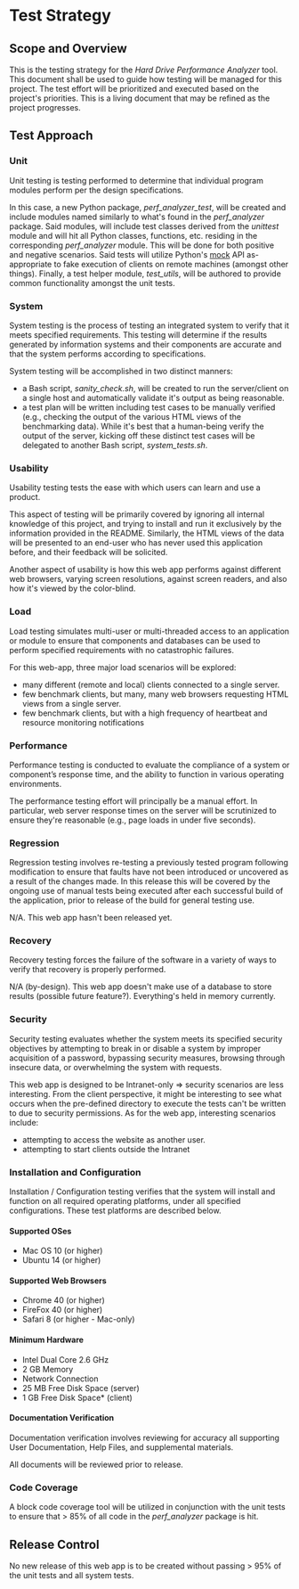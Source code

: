 # Test Strategy

## Scope and Overview
This is the testing strategy for the *Hard Drive Performance Analyzer* tool. This
document shall be used to guide how testing will be managed for this project.
The test effort will be prioritized and executed based on the project's
priorities. This is a living document that may be refined as the project
progresses.

## Test Approach

### Unit
Unit testing is testing performed to determine that individual program modules
perform per the design specifications.

In this case, a new Python package, *perf_analyzer_test*, will be created and
include modules named similarly to what's found in the *perf_analyzer* package.
Said modules, will include test classes derived from the *unittest* module and
will hit all Python classes, functions, etc. residing in the corresponding
*perf_analyzer* module. This will be done for both positive and negative
scenarios. Said tests will utilize Python's
[mock](https://pypi.python.org/pypi/mock) API as-appropriate to fake execution
of clients on remote machines (amongst other things). Finally, a test helper
module, *test_utils*, will be authored to provide common functionality amongst
the unit tests.

### System
System testing is the process of testing an integrated system to verify that
it meets specified requirements. This testing will determine if the results
generated by information systems and their components are accurate and that the
system performs according to specifications.

System testing will be accomplished in two distinct manners:
* a Bash script, *sanity_check.sh*, will be created to run the
server/client on a single host and automatically validate it's output as being
reasonable.
* a test plan will be written including test cases to be manually
verified (e.g., checking the output of the various HTML views of the
benchmarking data). While it's best that a human-being verify the output of
the server, kicking off these distinct test cases will be delegated to another
Bash script, *system_tests.sh*.

### Usability
Usability testing tests the ease with which users can learn and use a product.

This aspect of testing will be primarily covered by ignoring all internal
knowledge of this project, and trying to install and run it exclusively by
the information provided in the README. Similarly, the HTML views of the data
will be presented to an end-user who has never used this application before,
and their feedback will be solicited.

Another aspect of usability is how this web app performs against different
web browsers, varying screen resolutions, against screen readers, and also
how it's viewed by the color-blind.

### Load
Load testing simulates multi-user or multi-threaded access to an
application or module to ensure that components and databases can be used to
perform specified requirements with no catastrophic failures.

For this web-app, three major load scenarios will be explored:
* many different (remote and local) clients connected to a single server.
* few benchmark clients, but many, many web browsers requesting HTML views
from a single server.
* few benchmark clients, but with a high frequency of heartbeat and resource monitoring notifications

### Performance
Performance testing is conducted to evaluate the compliance of a system or
component’s response time, and the ability to function in various operating
environments.

The performance testing effort will principally be a manual effort. In
particular, web server response times on the server will be scrutinized to
ensure they're reasonable (e.g., page loads in under five seconds).

### Regression
Regression testing involves re-testing a previously tested program following
modification to ensure that faults have not been introduced or uncovered as a
result of the changes made. In this release this will be covered by the ongoing
use of manual tests being executed after each successful build of the
application, prior to release of the build for general testing use.

N/A. This web app hasn't been released yet.

### Recovery
Recovery testing forces the failure of the software in a variety of ways to
verify that recovery is properly performed.

N/A (by-design). This web app doesn't make use of a database to store results
(possible future feature?). Everything's held in memory currently.

### Security
Security testing evaluates whether the system meets its specified security objectives by attempting to break in or
disable a system by improper acquisition of a password, bypassing security measures, browsing through insecure data,
or overwhelming the system with requests.

This web app is designed to be Intranet-only => security scenarios are less
interesting. From the client perspective, it might be interesting to see what
occurs when the pre-defined directory to execute the tests can't be written to
due to security permissions. As for the web app, interesting scenarios
include:
* attempting to access the website as another user.
* attempting to start clients outside the Intranet

### Installation and Configuration
Installation / Configuration testing verifies that the system will install and
function on all required operating platforms, under all specified configurations.
These test platforms are described below.

#### Supported OSes
* Mac OS 10 (or higher)
* Ubuntu 14 (or higher)

#### Supported Web Browsers
* Chrome 40 (or higher)
* FireFox 40 (or higher)
* Safari 8 (or higher - Mac-only)

#### Minimum Hardware
* Intel Dual Core 2.6 GHz
* 2 GB Memory
* Network Connection
* 25 MB Free Disk Space (server)
* 1 GB Free Disk Space* (client)

#### Documentation Verification
Documentation verification involves reviewing for accuracy all supporting User
Documentation, Help Files, and supplemental materials.

All documents will be reviewed prior to release.

### Code Coverage
A block code coverage tool will be utilized in conjunction with the unit tests
to ensure that > 85% of all code in the *perf_analyzer* package is hit.

## Release Control
No new release of this web app is to be created without passing > 95% of the
unit tests and all system tests.
